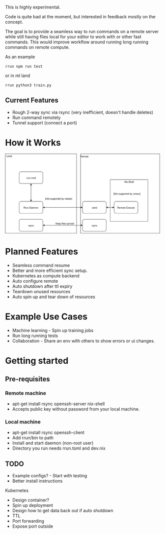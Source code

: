 This is highly experimental.

Code is quite bad at the moment, but interested in feedback mostly on the concept.

The goal is to provide a seamless way to run commands on a remote server while still
having files local for your editor to work with or other fast commands.  This
would improve workflow around running long running commands on remote compute.

As an example
```
rrun npm run test
```

or in ml land

```
rrun python3 train.py
```

## Current Features

- Rough 2-way sync via rsync (very inefficient, doesn't handle deletes)
- Run command remotely
- Tunnel support (connect a port)


# How it Works

![Architecture](/rrun.svg)


# Planned Features

- Seamless command resume
- Better and more efficient sync setup.
- Kubernetes as compute backend
- Auto configure remote
- Auto shutdown after ttl expiry
- Teardown unused resources
- Auto spin up and tear down of resources


# Example Use Cases

- Machine learning - Spin up training jobs
- Run long running tests
- Collaboration - Share an env with others to show errors or ui changes.


# Getting started

## Pre-requisites

### Remote machine

- apt-get install rsync openssh-server nix-shell
- Accepts public key without password from your local machine.

### Local machine

- apt-get install rsync openssh-client
- Add rrun/bin to path
- Install and start daemon (non-root user)
- Directory you run needs rrun.toml and dev.nix


## TODO

- Example configs? - Start with testing
- Better install instructions



Kubernetes
- Design container?
- Spin up deployment
- Design how to get data back out if auto shutdown
- TTL
- Port forwarding
- Expose port outside
